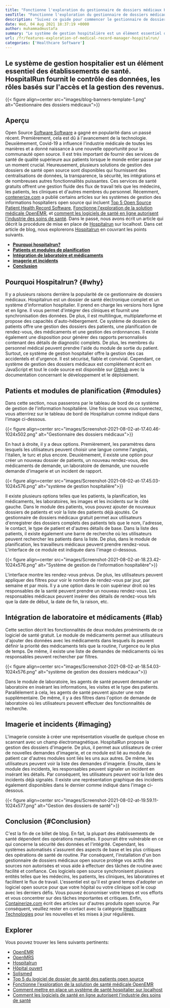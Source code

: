 ```yaml
---
title: "Fonctionne l'exploration du gestionnaire de dossiers médicaux Hospitalrun" 
seoTitle: "Fonctionne l'exploration du gestionnaire de dossiers médicaux Hospitalrun" 
description: "Suivez ce guide pour commencer le gestionnaire de dossiers médicaux Hospitalrun. Il est open source, multilingue et automatise bon nombre des processus importants." 
date: Wed, 04 Aug 2021 18:37:19 +0000
author: muhammadmustafa
summary: "Le système de gestion hospitalière est un élément essentiel des établissements de santé. HospitalRun fournit le contrôle des données, les rôles basés sur l'accès et la gestion des revenus." 
url: /fr/features-exploration-of-medical-record-manager-hospitalrun/
categories: ['Healthcare Software']
---
```


## Le système de gestion hospitalier est un élément essentiel des établissements de santé. HospitalRun fournit le contrôle des données, les rôles basés sur l'accès et la gestion des revenus.

{{< figure align=center src="images/blog-banners-template-1.png" alt="Gestionnaire des dossiers médicaux">}}


## Aperçu
Open Source [Software Software][1] a gagné en popularité dans un passé récent. Premièrement, cela est dû à l'avancement de la technologie. Deuxièmement, Covid-19 a influencé l'industrie médicale de toutes les manières et a donné naissance à une nouvelle opportunité pour la communauté open source. Il est très important de fournir des services de santé de qualité supérieure aux patients lorsque le monde entier passe par un moment crucial. Heureusement, plusieurs solutions de gestion des dossiers de santé open source sont disponibles qui fournissent des centralisations de données, la transparence, la sécurité, les intégrations et de nombreuses autres fonctionnalités puissantes. Ces services de santé gratuits offrent une gestion fluide des flux de travail tels que les médecins, les patients, les cliniques et d'autres membres du personnel. Récemment, [contenerize.com][2] a publié certains articles sur les systèmes de gestion des informations hospitaliers open source qui incluent [Top 5 Open Source Patient Health Record Software][3], [Fonctionne l'exploration de la solution médicale OpenEMR][4], et [comment les logiciels de santé en ligne autorisent l'industrie des soins de santé][5].
Dans le passé, nous avons écrit un article qui décrit la procédure de mise en place de [Hospitalrun][6] sur localhost. Dans cet article de blog, nous explorerons [Hospitalrun][6] en couvrant les points suivants.
  *  **[Pourquoi hospitalrun?][7]**  
  *  **[Patients et modules de planification][8]**  
  *  **[Intégration de laboratoire et médicaments][9]**  
  *  **[imagerie et incidents][10]**  
  *  **[Conclusion][11]**  

## Pourquoi Hospitalrun? {#why}

Il y a plusieurs raisons derrière la popularité de ce gestionnaire de dossiers médicaux. Hospitalrun est un dossier de santé électronique complet et un système d'information hospitalier. Il prend en charge les versions hors ligne et en ligne. Il vous permet d'intégrer des cliniques et fournit une synchronisation des données. De plus, il est multilingue, multiplateforme et propose des capacités d'auto-hébergement. Ce système de dossiers de patients offre une gestion des dossiers des patients, une planification de rendez-vous, des médicaments et une gestion des ordonnances. Il existe également une disposition pour générer des rapports personnalisés contenant des détails de diagnostic complets. De plus, les membres du personnel médical peuvent prendre l'aide du module de sortie du patient. Surtout, ce système de gestion hospitalier offre la gestion des cas accidentels et d'urgence. Il est sécurisé, fiable et convivial. Cependant, ce système de gestion des dossiers médicaux est complètement écrit en JavaScript et tout le code source est disponible sur [GitHub][12] avec la documentation concernant le développement et le déploiement.

## Patients et modules de planification {#modules}

Dans cette section, nous passerons par le tableau de bord de ce système de gestion de l'information hospitalière. Une fois que vous vous connectez, vous atterrirez sur le tableau de bord de Hospitalrun comme indiqué dans l'image ci-dessous.

{{< figure align=center src="images/Screenshot-2021-08-02-at-17.40.46-1024x502.png" alt="Gestionnaire des dossiers médicaux">}}

En haut à droite, il y a deux options. Premièrement, les paramètres dans lesquels les utilisateurs peuvent choisir une langue comme l'anglais, l'italien, le turc et plus encore. Deuxièmement, il existe une option pour créer un nouveau dossier de patients, un nouveau rendez-vous, des médicaments de demande, un laboratoire de demande, une nouvelle demande d'imagerie et un incident de rapport.

{{< figure align=center src="images/Screenshot-2021-08-02-at-17.45.03-1024x576.png" alt="système de gestion hospitalière">}}

Il existe plusieurs options telles que les patients, la planification, les médicaments, les laboratoires, les images et les incidents sur le côté gauche. Dans le module des patients, vous pouvez ajouter de nouveaux dossiers de patients et voir la liste des patients déjà ajoutés. Ce gestionnaire de dossiers médicaux gratuit permet aux utilisateurs d'enregistrer des dossiers complets des patients tels que le nom, l'adresse, le contact, le type de patient et d'autres détails de base. Dans la liste des patients, il existe également une barre de recherche où les utilisateurs peuvent rechercher les patients dans la liste. De plus, dans le module de planification, les travailleurs médicaux peuvent prendre rendez-vous. L'interface de ce module est indiquée dans l'image ci-dessous.

{{< figure align=center src="images/Screenshot-2021-08-02-at-18.23.42-1024x576.png" alt="Système de gestion de l'information hospitalière">}}

L'interface montre les rendez-vous prévus. De plus, les utilisateurs peuvent appliquer des filtres pour voir le nombre de rendez-vous par jour, par semaine et par mois. Il y a une option dans le coin supérieur droit où les responsables de la santé peuvent prendre un nouveau rendez-vous. Les responsables médicaux peuvent insérer des détails de rendez-vous tels que la date de début, la date de fin, la raison, etc.

## Intégration de laboratoire et médicaments {#lab}

Cette section décrit les fonctionnalités de deux modules proéminents de ce logiciel de santé gratuit. Le module de médicaments permet aux utilisateurs d'ajouter des données avec les médicaments dans lesquels ils peuvent définir la priorité des médicaments tels que la routine, l'urgence ou le plus de temps. De même, il existe une liste de demandes de médicaments où les responsables peuvent rechercher par filtres.

{{< figure align=center src="images/Screenshot-2021-08-02-at-18.54.03-1024x576.png" alt="système de gestion des dossiers médicaux">}}

Dans le module de laboratoire, les agents de santé peuvent demander un laboratoire en insérant les informations, les visites et le type des patients. Parallèlement à cela, les agents de santé peuvent ajouter une note supplémentaire. De même, il y a des filtres dans l'option de demande de laboratoire où les utilisateurs peuvent effectuer des fonctionnalités de recherche.

## Imagerie et incidents {#imaging}

L'imagerie consiste à créer une représentation visuelle de quelque chose en scannant avec un champ électromagnétique. HospitalRun propose la gestion des dossiers d'imagerie. De plus, il permet aux utilisateurs de créer de nouvelles demandes d'imagerie, et ce module est lié au module du patient car d'autres modules sont liés les uns aux autres. De même, les utilisateurs peuvent voir la liste des demandes d'imagerie. Ensuite, dans le module des incidents, les responsables peuvent signaler un incident en insérant les détails. Par conséquent, les utilisateurs peuvent voir la liste des incidents déjà signalés. Il existe une représentation graphique des incidents également disponibles dans le dernier comme indiqué dans l'image ci-dessous.

{{< figure align=center src="images/Screenshot-2021-08-02-at-19.59.11-1024x577.png" alt="Gestion des dossiers de santé">}}


## Conclusion {#Conclusion}

C'est la fin de ce billet de blog. En fait, la plupart des établissements de santé dépendent des opérations manuelles. Il pourrait être vulnérable en ce qui concerne la sécurité des données et l'intégrité. Cependant, les systèmes automatisés s'assurent des aspects de base et les plus critiques des opérations de santé de routine. Par conséquent, l'installation d'un bon gestionnaire de dossiers médicaux open source protège vos actifs des sources non autorisées et vous aide à effectuer des tâches de routine avec facilité et confiance. Ces logiciels open source synchronisent plusieurs entités telles que les médecins, les patients, les cliniques, les laboratoires et facilitent le flux de travail. L'essentiel est qu'il est grand temps d'adopter un logiciel open source pour que votre hôpital ou votre clinique soit le coup avec les derniers défis. Vous pouvez économiser votre temps et vos efforts et vous concentrer sur des tâches importantes et critiques.
Enfin, [Containerize.com][2] écrit des articles sur d'autres produits open source. Par conséquent, veuillez rester en contact avec la catégorie [Healthcare Technologies][1] pour les nouvelles et les mises à jour régulières.

## Explorer
Vous pouvez trouver les liens suivants pertinents:
  * [OpenEMR][13]
  * [OpenMRS][14]
  * [Hospitalrun][15]
  * [Hôpital ouvert][16]
  * [Solismed][17]
  * [Top 5 du logiciel de dossier de santé des patients open source][3]
  * [Fonctionne l'exploration de la solution de santé médicale OpenEMR][4]
  * [Comment mettre en place un système de santé hospitalier sur localhost][18]
  * [Comment les logiciels de santé en ligne autorisent l'industrie des soins de santé][5]



[1]: https://products.containerize.com/healthcare-technologies/
[2]: https://www.containerize.com/
[3]: https://blog.containerize.com/2021/03/05/top-5-open-source-patient-record-management-software/
[4]: https://blog.containerize.com/healthcare-software/open-source-medical-software-openemr-features/
[5]: https://blog.containerize.com/2021/02/12/how-online-healthcare-software-empowers-healthcare-industry/
[6]: https://products.containerize.com/healthcare-technologies/hospitalrun/
[7]: #why
[8]: #modules
[9]: #lab
[10]: #imaging
[11]: #Conclusion
[12]: https://github.com/HospitalRun/hospitalrun
[13]: https://products.containerize.com/health-care-technologies/openemr
[14]: https://products.containerize.com/health-care-technologies/openmrs
[15]: https://products.containerize.com/healthcare-technologies/hospitalrun
[16]: https://products.containerize.com/healthcare-technologies/open-hospital
[17]: https://products.containerize.com/healthcare-technologies/solismed
[18]: https://blog.containerize.com/healthcare-software/how-to-install-hospitalrun-hospital-management-system/
